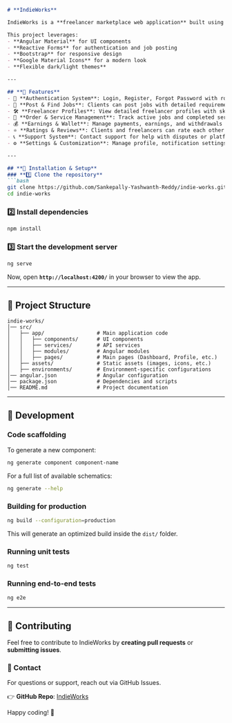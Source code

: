 
```md
# **IndieWorks**  

IndieWorks is a **freelancer marketplace web application** built using **Angular**. It allows users to **post jobs, find freelancers, manage orders, handle payments, and collaborate** on projects.  

This project leverages:
- **Angular Material** for UI components  
- **Reactive Forms** for authentication and job posting  
- **Bootstrap** for responsive design  
- **Google Material Icons** for a modern look  
- **Flexible dark/light themes**  

---

## **🚀 Features**
- 🔐 **Authentication System**: Login, Register, Forgot Password with role selection (Freelancer, Client, or Both).  
- 🎯 **Post & Find Jobs**: Clients can post jobs with detailed requirements, and freelancers can apply.  
- 🛠 **Freelancer Profiles**: View detailed freelancer profiles with skills, ratings, and experience.  
- 💼 **Order & Service Management**: Track active jobs and completed services.  
- 💰 **Earnings & Wallet**: Manage payments, earnings, and withdrawals securely.  
- ⭐ **Ratings & Reviews**: Clients and freelancers can rate each other after job completion.  
- 📞 **Support System**: Contact support for help with disputes or platform-related queries.  
- ⚙ **Settings & Customization**: Manage profile, notification settings, and theme preferences.  

---

## **📌 Installation & Setup**
### **1️⃣ Clone the repository**
```bash
git clone https://github.com/Sankepally-Yashwanth-Reddy/indie-works.git
cd indie-works
```

### **2️⃣ Install dependencies**
```bash
npm install
```

### **3️⃣ Start the development server**
```bash
ng serve
```
Now, open **`http://localhost:4200/`** in your browser to view the app.  

---

## **📂 Project Structure**
```
indie-works/
│── src/
│   ├── app/                 # Main application code
│   │   ├── components/      # UI components
│   │   ├── services/        # API services
│   │   ├── modules/         # Angular modules
│   │   ├── pages/           # Main pages (Dashboard, Profile, etc.)
│   ├── assets/              # Static assets (images, icons, etc.)
│   ├── environments/        # Environment-specific configurations
│── angular.json             # Angular configuration
│── package.json             # Dependencies and scripts
│── README.md                # Project documentation
```

---

## **🔧 Development**
### **Code scaffolding**
To generate a new component:
```bash
ng generate component component-name
```
For a full list of available schematics:
```bash
ng generate --help
```

### **Building for production**
```bash
ng build --configuration=production
```
This will generate an optimized build inside the `dist/` folder.  

### **Running unit tests**
```bash
ng test
```

### **Running end-to-end tests**
```bash
ng e2e
```

---

## **🌟 Contributing**
Feel free to contribute to IndieWorks by **creating pull requests** or **submitting issues**.  

### **📢 Contact**
For questions or support, reach out via GitHub Issues.  

👉 **GitHub Repo**: [IndieWorks](https://github.com/Sankepally-Yashwanth-Reddy/indie-works)  

Happy coding! 🚀